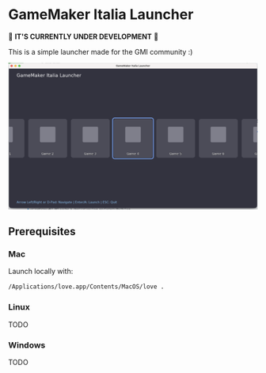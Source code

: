 # GameMaker Italia Launcher

🚧 **IT'S CURRENTLY UNDER DEVELOPMENT** 🚧

This is a simple launcher made for the GMI community :)

![](docs/image.png)

## Prerequisites

### Mac

Launch locally with:
```bash
/Applications/love.app/Contents/MacOS/love .
```

### Linux

TODO

### Windows

TODO

